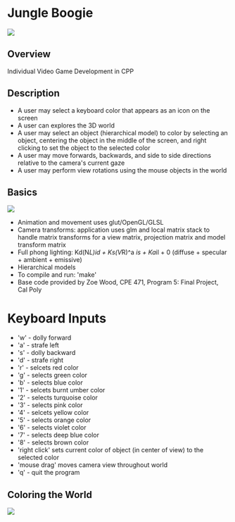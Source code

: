 # Jungle Boogie

<a target="_blank" href="http://minus.com/i/ed7ooRJtqKc9"><img src="http://i.minus.com/jed7ooRJtqKc9.png" border="0"/></a>

## Overview

Individual Video Game Development in CPP

## Description

* A user may select a keyboard color that appears as an icon on the screen
* A user can explores the 3D world
* A user may select an object (hierarchical model) to color by selecting an object, centering the object in the middle of the screen, and right clicking to set the object to the selected color
* A user may move forwards, backwards, and side to side directions relative to the camera's current gaze
* A user may perform view rotations using the mouse objects in the world 

## Basics

<a target="_blank" href="http://minus.com/i/ID3FZimcomQn"><img src="http://i.minus.com/jID3FZimcomQn.png" border="0"/></a>

* Animation and movement uses glut/OpenGL/GLSL 
* Camera transforms: application uses glm and local matrix stack to handle matrix transforms for a view matrix, projection matrix and model transform matrix 
* Full phong lighting: Kd(N*L)id  +  Ks(V*R)^a *is  +  Ka*il  +  0 (diffuse + specular + ambient + emissive)
* Hierarchical models
* To compile and run: 'make'
* Base code provided by Zoe Wood, CPE 471, Program 5: Final Project, Cal Poly

# Keyboard Inputs

* 'w' - dolly forward
* 'a' - strafe left
* 's' - dolly backward
* 'd' - strafe right
* 'r' - selcets red color
* 'g' - selects green color
* 'b' - selects blue color
* '1' - selcets burnt umber color
* '2' - selects turquoise color
* '3' - selects pink color
* '4' - selcets yellow color
* '5' - selects orange color
* '6' - selects violet color
* '7' - selects deep blue color
* '8' - selects brown color
* 'right click' sets current color of object (in center of view) to the selected color
* 'mouse drag' moves camera view throughout world
* 'q' - quit the program

## Coloring the World

<a target="_blank" href="http://minus.com/i/bqqSIuKdbEHuv"><img src="http://i.minus.com/jbqqSIuKdbEHuv.png" border="0"/></a>

